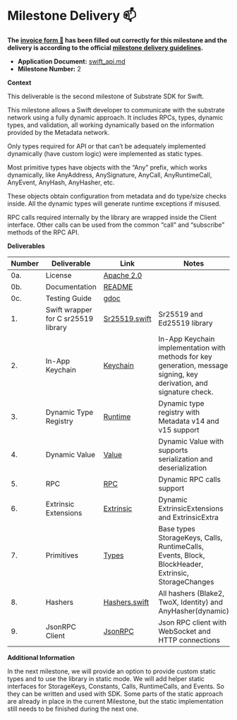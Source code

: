 # Milestone Delivery :mailbox:

**The [invoice form :pencil:](https://docs.google.com/forms/d/e/1FAIpQLSfmNYaoCgrxyhzgoKQ0ynQvnNRoTmgApz9NrMp-hd8mhIiO0A/viewform) has been filled out correctly for this milestone and the delivery is according to the official [milestone delivery guidelines](https://github.com/w3f/Grants-Program/blob/master/docs/Support%20Docs/milestone-deliverables-guidelines.md).**  

* **Application Document:** [swift_api.md](https://github.com/w3f/General-Grants-Program/blob/master/grants/speculative/swift_api.md)
* **Milestone Number:** 2

**Context**

This deliverable is the second milestone of Substrate SDK for Swift. 

This milestone allows a Swift developer to communicate with the substrate network using a fully dynamic approach. It includes RPCs, types, dynamic types, and validation, all working dynamically based on the information provided by the Metadata network.

Only types required for API or that can’t be adequately implemented dynamically (have custom logic) were implemented as static types.

Most primitive types have objects with the “Any” prefix, which works dynamically, like AnyAddress, AnySignature, AnyCall, AnyRuntimeCall, AnyEvent, AnyHash, AnyHasher, etc.

These objects obtain configuration from metadata and do type/size checks inside. All the dynamic types will generate runtime exceptions if misused.

RPC calls required internally by the library are wrapped inside the Client interface. Other calls can be used from the common “call” and “subscribe” methods of the RPC API.

**Deliverables**

| Number | Deliverable | Link | Notes |
| ------------- | ------------- | ------------- |------------- |
| 0a. | License |[Apache 2.0](https://github.com/tesseract-one/Substrate.swift/blob/main/LICENSE)| | 
| 0b. | Documentation | [README](https://github.com/tesseract-one/Substrate.swift/blob/main/README.md) | |
| 0c. | Testing Guide |[gdoc](https://docs.google.com/document/d/1LrINndmDI_1QnrpCwcV62EFKvIxylCHwH7oY5BJJXtY)| |
| 1. | Swift wrapper for C sr25519 library | [Sr25519.swift](https://github.com/tesseract-one/Sr25519.swift) | Sr25519 and Ed25519 library |
| 2. | In-App Keychain | [Keychain](https://github.com/tesseract-one/Substrate.swift/tree/main/Sources/Keychain) | In-App Keychain implementation with methods for key generation, message signing, key derivation, and signature check. |
| 3. |  Dynamic Type Registry | [Runtime](https://github.com/tesseract-one/Substrate.swift/tree/main/Sources/Substrate/Runtime) | Dynamic type registry with Metadata v14 and v15 support  |
| 4. | Dynamic Value | [Value](https://github.com/tesseract-one/Substrate.swift/tree/main/Sources/Substrate/Types/Value) | Dynamic Value with supports serialization and deserialization |
| 5. | RPC | [RPC](https://github.com/tesseract-one/Substrate.swift/tree/main/Sources/RPC) | Dynamic RPC calls support |
| 6. | Extrinsic Extensions | [Extrinsic](https://github.com/tesseract-one/Substrate.swift/tree/main/Sources/Substrate/Extrinsic) | Dynamic ExtrinsicExtensions and ExtrinsicExtra |
| 7. | Primitives | [Types](https://github.com/tesseract-one/Substrate.swift/tree/main/Sources/Substrate/Types) | Base types StorageKeys, Calls, RuntimeCalls, Events, Block, BlockHeader, Extrinsic, StorageChanges |
| 8. | Hashers | [Hashers.swift](https://github.com/tesseract-one/Substrate.swift/blob/main/Sources/Substrate/Types/Hashers.swift) | All hashers (Blake2, TwoX, Identity) and AnyHasher(dynamic) |
| 9. | JsonRPC Client | [JsonRPC](https://github.com/tesseract-one/JsonRPC.swift) | Json RPC client with WebSocket and HTTP connections |

**Additional Information**

In the next milestone, we will provide an option to provide custom static types and to use the library in static mode. We will add helper static interfaces for StorageKeys, Constants, Calls, RuntimeCalls, and Events. So they can be written and used with SDK. Some parts of the static approach are already in place in the current Milestone, but the static implementation still needs to be finished during the next one.
